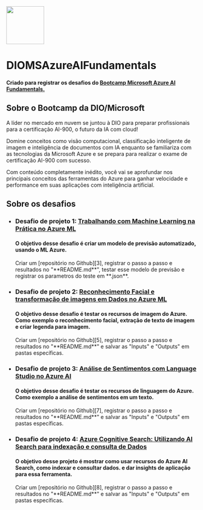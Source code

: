 <img src="https://hermes.dio.me/tracks/4d998d5c-36c1-497b-8da0-8db465c820eb.png" width="100" height="100">

# DIOMSAzureAIFundamentals

#### Criado para registrar os desafios do [Bootcamp Microsoft Azure AI Fundamentals.][1]

## Sobre o Bootcamp da DIO/Microsoft
<p>A líder no mercado em nuvem se juntou à DIO para preparar profissionais para a certificação AI-900, o futuro da IA com cloud!</p>

<p>Domine conceitos como visão computacional, classificação inteligente de imagem e inteligência de documentos com IA enquanto se familiariza com as tecnologias da Microsoft Azure e se prepara para realizar o exame de certificação AI-900 com sucesso.</p>

<p>Com conteúdo completamente inédito, você vai se aprofundar nos principais conceitos das ferramentas do Azure para ganhar velocidade e performance em suas aplicações com inteligência artificial.</p>

## Sobre os desafios

<ul>
  
### <li>Desafio de projeto 1: [Trabalhando com Machine Learning na Prática no Azure ML][2]</li>

#### O objetivo desse desafio é criar um modelo de previsão automatizado, usando o ML Azure.
<p>Criar um [repositório no Github][3], registrar o passo a passo e resultados no "**README.md**", testar esse modelo de previsão e registrar os parametros do teste em **.json**.</p>


### <li>Desafio de projeto 2: [Reconhecimento Facial e transformação de imagens em Dados no Azure ML][4]</li>

#### O objetivo desse desafio é testar os recursos de imagem do Azure. Como exemplo o reconhecimento facial, extração de texto de imagem e criar legenda para imagem.
<p>Criar um [repositório no Github][5], registrar o passo a passo e resultados no "**README.md**" e salvar as "Inputs" e "Outputs" em pastas específicas.</p>


### <li>Desafio de projeto 3: [Análise de Sentimentos com Language Studio no Azure AI][6]</li>

#### O objetivo desse desafio é testar os recursos de linguagem do Azure. Como exemplo a análise de sentimentos em um texto.
<p>Criar um [repositório no Github][7], registrar o passo a passo e resultados no "**README.md**" e salvar as "Inputs" e "Outputs" em pastas específicas.</p>


### <li>Desafio de projeto 4: [Azure Cognitive Search: Utilizando AI Search para indexação e consulta de Dados][9]</li>

#### O objetivo desse projeto é mostrar como usar recursos do Azure AI Search, como indexar e consultar dados. e dar insights de aplicação para essa ferramenta.
<p>Criar um [repositório no Github][8], registrar o passo a passo e resultados no "**README.md**" e salvar as "Inputs" e "Outputs" em pastas específicas.</p>



</ul>

[1]: https://web.dio.me/track/a088cda7-a37f-451a-b392-46fa7e6ddc55
[2]: https://web.dio.me/lab/trabalhando-com-machine-learning-na-pratica-no-azure-ml/learning/feb31f95-6d53-4317-8519-b455fee120fa
[3]: https://github.com/alanenrick/DIOMSAzureAIFundamentals/tree/main/Desafio_1
[4]: https://web.dio.me/lab/reconhecimento-facial-com-azure-ml-transformando-imagens-em-dadosa-no-azure-ml/learning/b643df31-5345-4fb4-9be4-478fe43a93e4
[5]: https://github.com/alanenrick/DIOMSAzureAIFundamentals/tree/main/Desafio_2
[6]: https://web.dio.me/lab/analise-de-sentimentos-com-language-studio-no-azure-ai/learning/f6884c74-e7aa-4700-a84b-a3446e0b6d8d
[7]: https://github.com/alanenrick/DIOMSAzureAIFundamentals/tree/main/Desafio_3
[8]: https://github.com/alanenrick/DIOMSAzureAIFundamentals/tree/main/Desafio_4
[9]: https://web.dio.me/lab/azure-cognitive-search-utilizando-ai-search-para-indexacao-e-consulta-de-dados/learning/719d6530-4d08-40c7-bb11-9524091868c0
